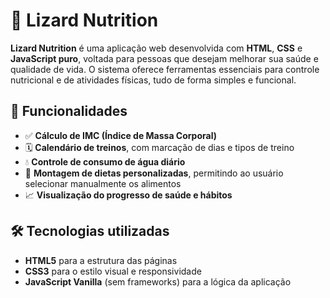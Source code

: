 # 🦎 Lizard Nutrition

**Lizard Nutrition** é uma aplicação web desenvolvida com **HTML**, **CSS** e **JavaScript puro**, voltada para pessoas que desejam melhorar sua saúde e qualidade de vida. O sistema oferece ferramentas essenciais para controle nutricional e de atividades físicas, tudo de forma simples e funcional.

## 📌 Funcionalidades

- ✅ **Cálculo de IMC (Índice de Massa Corporal)**
- 🗓️ **Calendário de treinos**, com marcação de dias e tipos de treino
- 💧 **Controle de consumo de água diário**
- 🥗 **Montagem de dietas personalizadas**, permitindo ao usuário selecionar manualmente os alimentos
- 📈 **Visualização do progresso de saúde e hábitos**

## 🛠️ Tecnologias utilizadas

- **HTML5** para a estrutura das páginas
- **CSS3** para o estilo visual e responsividade
- **JavaScript Vanilla** (sem frameworks) para a lógica da aplicação
